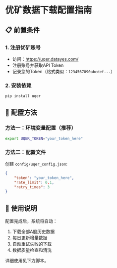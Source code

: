 # 优矿数据下载配置指南

## 📋 前置条件

### 1. 注册优矿账号
- 访问：https://uqer.datayes.com/
- 注册账号并获取API Token
- 记录您的Token（格式类似：`1234567890abcdef...`）

### 2. 安装依赖
```bash
pip install uqer
```

## 🔧 配置方法

### 方法一：环境变量配置（推荐）
```bash
export UQER_TOKEN="your_token_here"
```

### 方法二：配置文件
创建 `config/uqer_config.json`:
```json
{
    "token": "your_token_here",
    "rate_limit": 0.1,
    "retry_times": 3
}
```

## 🚀 使用说明

配置完成后，系统将自动：
1. 下载全部A股历史数据
2. 每日更新增量数据
3. 自动重试失败的下载
4. 数据质量检查和清洗

详细使用见下方脚本。